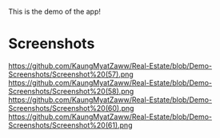 This is the demo of the app!

# Screenshots
https://github.com/KaungMyatZaww/Real-Estate/blob/Demo-Screenshots/Screenshot%20(57).png
https://github.com/KaungMyatZaww/Real-Estate/blob/Demo-Screenshots/Screenshot%20(58).png
https://github.com/KaungMyatZaww/Real-Estate/blob/Demo-Screenshots/Screenshot%20(60).png
https://github.com/KaungMyatZaww/Real-Estate/blob/Demo-Screenshots/Screenshot%20(61).png
